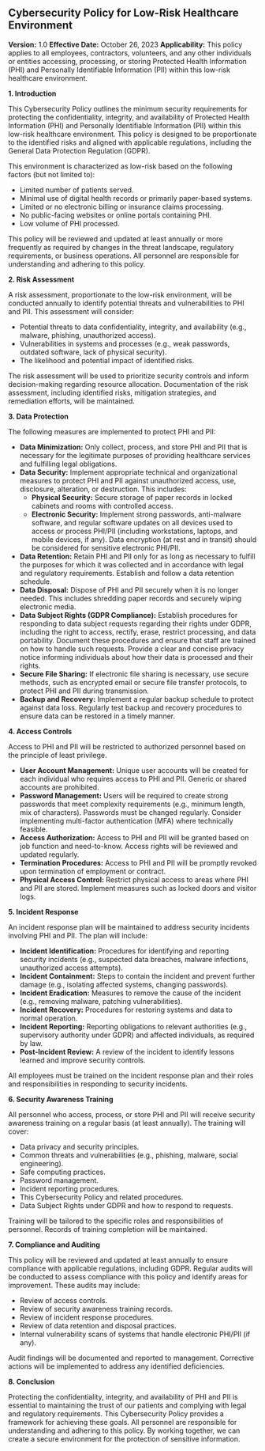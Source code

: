 ## Cybersecurity Policy for Low-Risk Healthcare Environment

**Version:** 1.0
**Effective Date:** October 26, 2023
**Applicability:** This policy applies to all employees, contractors, volunteers, and any other individuals or entities accessing, processing, or storing Protected Health Information (PHI) and Personally Identifiable Information (PII) within this low-risk healthcare environment.

**1. Introduction**

This Cybersecurity Policy outlines the minimum security requirements for protecting the confidentiality, integrity, and availability of Protected Health Information (PHI) and Personally Identifiable Information (PII) within this low-risk healthcare environment. This policy is designed to be proportionate to the identified risks and aligned with applicable regulations, including the General Data Protection Regulation (GDPR).

This environment is characterized as low-risk based on the following factors (but not limited to):

*   Limited number of patients served.
*   Minimal use of digital health records or primarily paper-based systems.
*   Limited or no electronic billing or insurance claims processing.
*   No public-facing websites or online portals containing PHI.
*   Low volume of PHI processed.

This policy will be reviewed and updated at least annually or more frequently as required by changes in the threat landscape, regulatory requirements, or business operations. All personnel are responsible for understanding and adhering to this policy.

**2. Risk Assessment**

A risk assessment, proportionate to the low-risk environment, will be conducted annually to identify potential threats and vulnerabilities to PHI and PII. This assessment will consider:

*   Potential threats to data confidentiality, integrity, and availability (e.g., malware, phishing, unauthorized access).
*   Vulnerabilities in systems and processes (e.g., weak passwords, outdated software, lack of physical security).
*   The likelihood and potential impact of identified risks.

The risk assessment will be used to prioritize security controls and inform decision-making regarding resource allocation.  Documentation of the risk assessment, including identified risks, mitigation strategies, and remediation efforts, will be maintained.

**3. Data Protection**

The following measures are implemented to protect PHI and PII:

*   **Data Minimization:**  Only collect, process, and store PHI and PII that is necessary for the legitimate purposes of providing healthcare services and fulfilling legal obligations.
*   **Data Security:** Implement appropriate technical and organizational measures to protect PHI and PII against unauthorized access, use, disclosure, alteration, or destruction. This includes:
    *   **Physical Security:** Secure storage of paper records in locked cabinets and rooms with controlled access.
    *   **Electronic Security:** Implement strong passwords, anti-malware software, and regular software updates on all devices used to access or process PHI/PII (including workstations, laptops, and mobile devices, if any). Data encryption (at rest and in transit) should be considered for sensitive electronic PHI/PII.
*   **Data Retention:**  Retain PHI and PII only for as long as necessary to fulfill the purposes for which it was collected and in accordance with legal and regulatory requirements. Establish and follow a data retention schedule.
*   **Data Disposal:**  Dispose of PHI and PII securely when it is no longer needed. This includes shredding paper records and securely wiping electronic media.
*   **Data Subject Rights (GDPR Compliance):**  Establish procedures for responding to data subject requests regarding their rights under GDPR, including the right to access, rectify, erase, restrict processing, and data portability.  Document these procedures and ensure that staff are trained on how to handle such requests. Provide a clear and concise privacy notice informing individuals about how their data is processed and their rights.
*   **Secure File Sharing:** If electronic file sharing is necessary, use secure methods, such as encrypted email or secure file transfer protocols, to protect PHI and PII during transmission.
*   **Backup and Recovery:** Implement a regular backup schedule to protect against data loss.  Regularly test backup and recovery procedures to ensure data can be restored in a timely manner.

**4. Access Controls**

Access to PHI and PII will be restricted to authorized personnel based on the principle of least privilege.

*   **User Account Management:**  Unique user accounts will be created for each individual who requires access to PHI and PII. Generic or shared accounts are prohibited.
*   **Password Management:**  Users will be required to create strong passwords that meet complexity requirements (e.g., minimum length, mix of characters). Passwords must be changed regularly.  Consider implementing multi-factor authentication (MFA) where technically feasible.
*   **Access Authorization:**  Access to PHI and PII will be granted based on job function and need-to-know. Access rights will be reviewed and updated regularly.
*   **Termination Procedures:**  Access to PHI and PII will be promptly revoked upon termination of employment or contract.
*   **Physical Access Control:**  Restrict physical access to areas where PHI and PII are stored. Implement measures such as locked doors and visitor logs.

**5. Incident Response**

An incident response plan will be maintained to address security incidents involving PHI and PII. The plan will include:

*   **Incident Identification:**  Procedures for identifying and reporting security incidents (e.g., suspected data breaches, malware infections, unauthorized access attempts).
*   **Incident Containment:**  Steps to contain the incident and prevent further damage (e.g., isolating affected systems, changing passwords).
*   **Incident Eradication:**  Measures to remove the cause of the incident (e.g., removing malware, patching vulnerabilities).
*   **Incident Recovery:**  Procedures for restoring systems and data to normal operation.
*   **Incident Reporting:**  Reporting obligations to relevant authorities (e.g., supervisory authority under GDPR) and affected individuals, as required by law.
*   **Post-Incident Review:**  A review of the incident to identify lessons learned and improve security controls.

All employees must be trained on the incident response plan and their roles and responsibilities in responding to security incidents.

**6. Security Awareness Training**

All personnel who access, process, or store PHI and PII will receive security awareness training on a regular basis (at least annually). The training will cover:

*   Data privacy and security principles.
*   Common threats and vulnerabilities (e.g., phishing, malware, social engineering).
*   Safe computing practices.
*   Password management.
*   Incident reporting procedures.
*   This Cybersecurity Policy and related procedures.
*   Data Subject Rights under GDPR and how to respond to requests.

Training will be tailored to the specific roles and responsibilities of personnel. Records of training completion will be maintained.

**7. Compliance and Auditing**

This policy will be reviewed and updated at least annually to ensure compliance with applicable regulations, including GDPR.  Regular audits will be conducted to assess compliance with this policy and identify areas for improvement.  These audits may include:

*   Review of access controls.
*   Review of security awareness training records.
*   Review of incident response procedures.
*   Review of data retention and disposal practices.
*   Internal vulnerability scans of systems that handle electronic PHI/PII (if any).

Audit findings will be documented and reported to management.  Corrective actions will be implemented to address any identified deficiencies.

**8. Conclusion**

Protecting the confidentiality, integrity, and availability of PHI and PII is essential to maintaining the trust of our patients and complying with legal and regulatory requirements. This Cybersecurity Policy provides a framework for achieving these goals. All personnel are responsible for understanding and adhering to this policy. By working together, we can create a secure environment for the protection of sensitive information.
